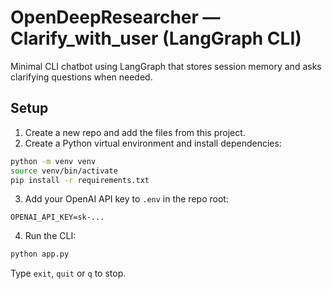 
# OpenDeepResearcher — Clarify_with_user (LangGraph CLI)

Minimal CLI chatbot using LangGraph that stores session memory and asks clarifying questions when needed.

## Setup

1. Create a new repo and add the files from this project.
2. Create a Python virtual environment and install dependencies:

```bash
python -m venv venv
source venv/bin/activate
pip install -r requirements.txt
```

3. Add your OpenAI API key to `.env` in the repo root:

```
OPENAI_API_KEY=sk-...
```

4. Run the CLI:

```bash
python app.py
```

Type `exit`, `quit` or `q` to stop.

